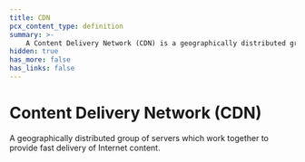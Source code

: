 ```yaml
---
title: CDN
pcx_content_type: definition
summary: >-
    A Content Delivery Network (CDN) is a geographically distributed group of servers which work together to provide fast delivery of Internet content.
hidden: true
has_more: false
has_links: false
---
```


# Content Delivery Network (CDN)

A geographically distributed group of servers which work together to provide fast delivery of Internet content.
